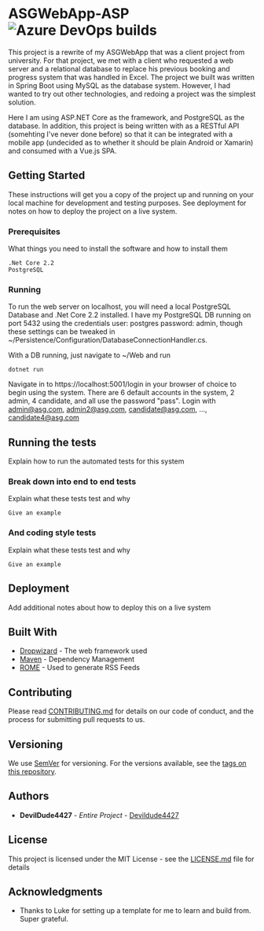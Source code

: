 # ASGWebApp-ASP ![Azure DevOps builds](https://img.shields.io/azure-devops/build/ryanchristian4427/41e401ef-1612-4af8-9903-694ad7fe606a/1.svg?style=popout)

This project is a rewrite of my ASGWebApp that was a client project from university. For that project, we met with a client who requested a web server and a relational database to replace his previous booking and progress system that was handled in Excel. The project we built was written in Spring Boot using MySQL as the database system. However, I had wanted to try out other technologies, and redoing a project was the simplest solution.

Here I am using ASP.NET Core as the framework, and PostgreSQL as the database. In addition, this project is being written with as a RESTful API (somehting I've never done before) so that it can be integrated with a mobile app (undecided as to whether it should be plain Android or Xamarin) and consumed with a Vue.js SPA. 

## Getting Started

These instructions will get you a copy of the project up and running on your local machine for development and testing purposes. See deployment for notes on how to deploy the project on a live system.

### Prerequisites

What things you need to install the software and how to install them

```
.Net Core 2.2
PostgreSQL
```

### Running

To run the web server on localhost, you will need a local PostgreSQL Database and .Net Core 2.2 installed. I have my PostgreSQL DB running on port 5432 using the credentials user: postgres password: admin, though these settings can be tweaked in ~/Persistence/Configuration/DatabaseConnectionHandler.cs.

With a DB running, just navigate to ~/Web and run

```
dotnet run
```

Navigate in to https://localhost:5001/login in your browser of choice to begin using the system. There are 6 default accounts in the system, 2 admin, 4 candidate, and all use the password "pass". Login with admin@asg.com, admin2@asg.com, candidate@asg.com, ..., candidate4@asg.com

## Running the tests

Explain how to run the automated tests for this system

### Break down into end to end tests

Explain what these tests test and why

```
Give an example
```

### And coding style tests

Explain what these tests test and why

```
Give an example
```

## Deployment

Add additional notes about how to deploy this on a live system

## Built With

* [Dropwizard](http://www.dropwizard.io/1.0.2/docs/) - The web framework used
* [Maven](https://maven.apache.org/) - Dependency Management
* [ROME](https://rometools.github.io/rome/) - Used to generate RSS Feeds

## Contributing

Please read [CONTRIBUTING.md](https://gist.github.com/PurpleBooth/b24679402957c63ec426) for details on our code of conduct, and the process for submitting pull requests to us.

## Versioning

We use [SemVer](http://semver.org/) for versioning. For the versions available, see the [tags on this repository](https://github.com/your/project/tags). 

## Authors

* **DevilDude4427** - *Entire Project* - [Devildude4427](https://github.com/Devildude4427)

## License

This project is licensed under the MIT License - see the [LICENSE.md](LICENSE.md) file for details

## Acknowledgments

* Thanks to Luke for setting up a template for me to learn and build from. Super grateful.
